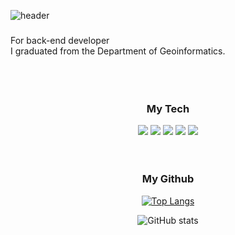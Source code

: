 
![header](https://capsule-render.vercel.app/api?type=wave&color=D6C1E3&height=200&section=header&animation=fadeIn&fontSize=70&fontColor=ffffff)
<h3 align='center'></h3>
  For back-end developer
  </br>
  I graduated from the Department of Geoinformatics.
  </br>
 <br/>
 <br/>
 <br/>
<h3 align='center'>My Tech</h3>
<p align='center'>
<img src="https://img.shields.io/badge/JAVA-007396?style=for-the-badge&logo=java&logoColor=white">
<img src="https://img.shields.io/badge/Spring-6DB33F?style=for-the-badge&logo=Spring&logoColor=white">
<img src="https://img.shields.io/badge/mysql-4479A1?style=for-the-badge&logo=mysql&logoColor=white">
<img src="https://img.shields.io/badge/Python-#3776AB?style=for-the-badge&logo=Python&logoColor=white">
<img src="https://img.shields.io/badge/Python-3776AB?style=flat&logo=Python&logoColor=ffffff"/>
<br/>
<br/>
<br/>
<h3 align='center'>My Github</h3>
<div align='center'>
  
  [![Top Langs](https://github-readme-stats.vercel.app/api/top-langs/?username=anuraghazra&hide=GLSL,Rust,Go&layout=compact)](https://github.com/anuraghazra/github-readme-stats)
  
![GitHub stats](https://github-readme-stats.vercel.app/api?username=percyfrank&show_icons=true&theme=buefy&hide=stars,contribs&include_all_commits=true)
</div>



